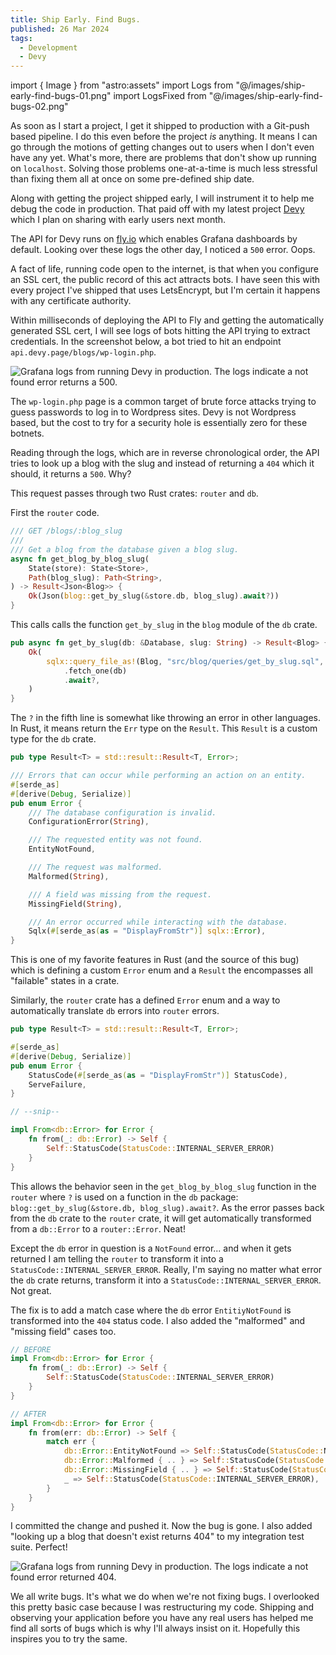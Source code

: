 ```yaml
---
title: Ship Early. Find Bugs.
published: 26 Mar 2024
tags:
  - Development
  - Devy
---
```


import { Image } from "astro:assets"
import Logs from "@/images/ship-early-find-bugs-01.png"
import LogsFixed from "@/images/ship-early-find-bugs-02.png"

As soon as I start a project, I get it shipped to production with a Git-push based pipeline. I do this even before the project _is_ anything. It means I can go through the motions of getting changes out to users when I don't even have any yet. What's more, there are problems that don't show up running on `localhost`. Solving those problems one-at-a-time is much less stressful than fixing them all at once on some pre-defined ship date.

Along with getting the project shipped early, I will instrument it to help me debug the code in production. That paid off with my latest project [Devy](https://devy.page) which I plan on sharing with early users next month.

The API for Devy runs on [fly.io](https://fly.io) which enables Grafana dashboards by default. Looking over these logs the other day, I noticed a `500` error. Oops.

A fact of life, running code open to the internet, is that when you configure an SSL cert, the public record of this act attracts bots. I have seen this with every project I've shipped that uses LetsEncrypt, but I'm certain it happens with any certificate authority.

Within milliseconds of deploying the API to Fly and getting the automatically generated SSL cert, I will see logs of bots hitting the API trying to extract credentials. In the screenshot below, a bot tried to hit an endpoint `api.devy.page/blogs/wp-login.php`.

<Image src={Logs} alt="Grafana logs from running Devy in production. The logs indicate a not found error returns a 500." class="object-cover rounded-md mb-4"/>

The `wp-login.php` page is a common target of brute force attacks trying to guess passwords to log in to Wordpress sites. Devy is not Wordpress based, but the cost to try for a security hole is essentially zero for these botnets.

Reading through the logs, which are in reverse chronological order, the API tries to look up a blog with the slug and instead of returning a `404` which it should, it returns a `500`. Why?

This request passes through two Rust crates: `router` and `db`.

First the `router` code.

```rust
/// GET /blogs/:blog_slug
///
/// Get a blog from the database given a blog slug.
async fn get_blog_by_blog_slug(
    State(store): State<Store>,
    Path(blog_slug): Path<String>,
) -> Result<Json<Blog>> {
    Ok(Json(blog::get_by_slug(&store.db, blog_slug).await?))
}
```

This calls calls the function `get_by_slug` in the `blog` module of the `db` crate.

```rust
pub async fn get_by_slug(db: &Database, slug: String) -> Result<Blog> {
    Ok(
        sqlx::query_file_as!(Blog, "src/blog/queries/get_by_slug.sql", slug)
            .fetch_one(db)
            .await?,
    )
}
```

The `?` in the fifth line is somewhat like throwing an error in other languages. In Rust, it means return the `Err` type on the `Result`. This `Result` is a custom type for the `db` crate.

```rust
pub type Result<T> = std::result::Result<T, Error>;

/// Errors that can occur while performing an action on an entity.
#[serde_as]
#[derive(Debug, Serialize)]
pub enum Error {
    /// The database configuration is invalid.
    ConfigurationError(String),

    /// The requested entity was not found.
    EntityNotFound,

    /// The request was malformed.
    Malformed(String),

    /// A field was missing from the request.
    MissingField(String),

    /// An error occurred while interacting with the database.
    Sqlx(#[serde_as(as = "DisplayFromStr")] sqlx::Error),
}
```

This is one of my favorite features in Rust (and the source of this bug) which is defining a custom `Error` enum and a `Result` the encompasses all "failable" states in a crate.

Similarly, the `router` crate has a defined `Error` enum and a way to automatically translate `db` errors into `router` errors.

```rust
pub type Result<T> = std::result::Result<T, Error>;

#[serde_as]
#[derive(Debug, Serialize)]
pub enum Error {
    StatusCode(#[serde_as(as = "DisplayFromStr")] StatusCode),
    ServeFailure,
}

// --snip--

impl From<db::Error> for Error {
    fn from(_: db::Error) -> Self {
        Self::StatusCode(StatusCode::INTERNAL_SERVER_ERROR)
    }
}
```

This allows the behavior seen in the `get_blog_by_blog_slug` function in the `router` where `?` is used on a function in the `db` package: `blog::get_by_slug(&store.db, blog_slug).await?`. As the error passes back from the `db` crate to the `router` crate, it will get automatically transformed from a `db::Error` to a `router::Error`. Neat!

Except the `db` error in question is a `NotFound` error... and when it gets returned I am telling the `router` to transform it into a `StatusCode::INTERNAL_SERVER_ERROR`. Really, I'm saying no matter what error the `db` crate returns, transform it into a `StatusCode::INTERNAL_SERVER_ERROR`. Not great.

The fix is to add a match case where the `db` error `EntitiyNotFound` is transformed into the `404` status code. I also added the "malformed" and "missing field" cases too.

```rust
// BEFORE
impl From<db::Error> for Error {
    fn from(_: db::Error) -> Self {
        Self::StatusCode(StatusCode::INTERNAL_SERVER_ERROR)
    }
}

// AFTER
impl From<db::Error> for Error {
    fn from(err: db::Error) -> Self {
        match err {
            db::Error::EntityNotFound => Self::StatusCode(StatusCode::NOT_FOUND),
            db::Error::Malformed { .. } => Self::StatusCode(StatusCode::BAD_REQUEST),
            db::Error::MissingField { .. } => Self::StatusCode(StatusCode::BAD_REQUEST),
            _ => Self::StatusCode(StatusCode::INTERNAL_SERVER_ERROR),
        }
    }
}
```

I committed the change and pushed it. Now the bug is gone. I also added "looking up a blog that doesn't exist returns 404" to my integration test suite. Perfect!

<Image src={LogsFixed} alt="Grafana logs from running Devy in production. The logs indicate a not found error returned 404." class="object-cover rounded-md mb-4"/>

We all write bugs. It's what we do when we're not fixing bugs. I overlooked this pretty basic case because I was restructuring my code. Shipping and observing your application before you have any real users has helped me find all sorts of bugs which is why I'll always insist on it. Hopefully this inspires you to try the same.

